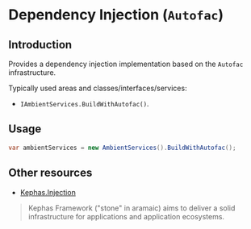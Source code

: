 ﻿# Dependency Injection (```Autofac```)

## Introduction
Provides a dependency injection implementation based on the ```Autofac``` infrastructure.

Typically used areas and classes/interfaces/services:
* ```IAmbientServices.BuildWithAutofac()```.

## Usage

```csharp
var ambientServices = new AmbientServices().BuildWithAutofac();
```

## Other resources

* [Kephas.Injection](https://www.nuget.org/packages/Kephas.Injection)

> Kephas Framework ("stone" in aramaic) aims to deliver a solid infrastructure for applications and application ecosystems.
